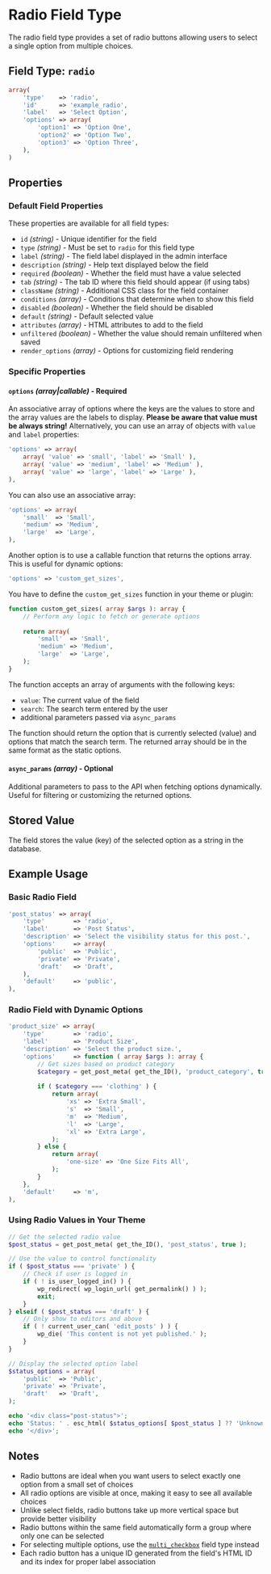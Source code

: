 # Radio Field Type

The radio field type provides a set of radio buttons allowing users to select a single option from multiple choices.

## Field Type: `radio`

```php
array(
	'type'    => 'radio',
	'id'      => 'example_radio',
	'label'   => 'Select Option',
	'options' => array(
		'option1' => 'Option One',
		'option2' => 'Option Two',
		'option3' => 'Option Three',
	),
)
```

## Properties

### Default Field Properties

These properties are available for all field types:

- `id` _(string)_ - Unique identifier for the field
- `type` _(string)_ - Must be set to `radio` for this field type
- `label` _(string)_ - The field label displayed in the admin interface
- `description` _(string)_ - Help text displayed below the field
- `required` _(boolean)_ - Whether the field must have a value selected
- `tab` _(string)_ - The tab ID where this field should appear (if using tabs)
- `className` _(string)_ - Additional CSS class for the field container
- `conditions` _(array)_ - Conditions that determine when to show this field
- `disabled` _(boolean)_ - Whether the field should be disabled
- `default` _(string)_ - Default selected value
- `attributes` _(array)_ - HTML attributes to add to the field
- `unfiltered` _(boolean)_ - Whether the value should remain unfiltered when saved
- `render_options` _(array)_ - Options for customizing field rendering

### Specific Properties

#### `options` _(array|callable)_ - Required

An associative array of options where the keys are the values to store and the array values are the labels to display. **Please be aware that value must be always string!** Alternatively, you can use an array of objects with `value` and `label` properties:

```php
'options' => array(
	array( 'value' => 'small', 'label' => 'Small' ),
	array( 'value' => 'medium', 'label' => 'Medium' ),
	array( 'value' => 'large', 'label' => 'Large' ),
),
```

You can also use an associative array:

```php
'options' => array(
	'small'  => 'Small',
	'medium' => 'Medium',
	'large'  => 'Large',
),
```

Another option is to use a callable function that returns the options array. This is useful for dynamic options:

```php
'options' => 'custom_get_sizes',
```

You have to define the `custom_get_sizes` function in your theme or plugin:

```php
function custom_get_sizes( array $args ): array {
	// Perform any logic to fetch or generate options
	
	return array(
		'small'  => 'Small',
		'medium' => 'Medium',
		'large'  => 'Large',
	);
}
```

The function accepts an array of arguments with the following keys:
- `value`: The current value of the field
- `search`: The search term entered by the user
- additional parameters passed via `async_params`

The function should return the option that is currently selected (value) and options that match the search term. The returned array should be in the same format as the static options.

#### `async_params` _(array)_ - Optional

Additional parameters to pass to the API when fetching options dynamically. Useful for filtering or customizing the returned options.

## Stored Value

The field stores the value (key) of the selected option as a string in the database.

## Example Usage

### Basic Radio Field

```php
'post_status' => array(
	'type'        => 'radio',
	'label'       => 'Post Status',
	'description' => 'Select the visibility status for this post.',
	'options'     => array(
		'public'  => 'Public',
		'private' => 'Private',
		'draft'   => 'Draft',
	),
	'default'     => 'public',
),
```

### Radio Field with Dynamic Options

```php
'product_size' => array(
	'type'        => 'radio',
	'label'       => 'Product Size',
	'description' => 'Select the product size.',
	'options'     => function ( array $args ): array {
		// Get sizes based on product category
		$category = get_post_meta( get_the_ID(), 'product_category', true );
		
		if ( $category === 'clothing' ) {
			return array(
				'xs' => 'Extra Small',
				's'  => 'Small',
				'm'  => 'Medium',
				'l'  => 'Large',
				'xl' => 'Extra Large',
			);
		} else {
			return array(
				'one-size' => 'One Size Fits All',
			);
		}
	},
	'default'     => 'm',
),
```

### Using Radio Values in Your Theme

```php
// Get the selected radio value
$post_status = get_post_meta( get_the_ID(), 'post_status', true );

// Use the value to control functionality
if ( $post_status === 'private' ) {
	// Check if user is logged in
	if ( ! is_user_logged_in() ) {
		wp_redirect( wp_login_url( get_permalink() ) );
		exit;
	}
} elseif ( $post_status === 'draft' ) {
	// Only show to editors and above
	if ( ! current_user_can( 'edit_posts' ) ) {
		wp_die( 'This content is not yet published.' );
	}
}

// Display the selected option label
$status_options = array(
	'public'  => 'Public',
	'private' => 'Private',
	'draft'   => 'Draft',
);

echo '<div class="post-status">';
echo 'Status: ' . esc_html( $status_options[ $post_status ] ?? 'Unknown' );
echo '</div>';
```

## Notes

- Radio buttons are ideal when you want users to select exactly one option from a small set of choices
- All radio options are visible at once, making it easy to see all available choices
- Unlike select fields, radio buttons take up more vertical space but provide better visibility
- Radio buttons within the same field automatically form a group where only one can be selected
- For selecting multiple options, use the [`multi_checkbox`](multi_checkbox.md) field type instead
- Each radio button has a unique ID generated from the field's HTML ID and its index for proper label association